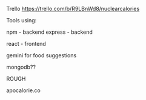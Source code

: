 
Trello
https://trello.com/b/R9LBnWd8/nuclearcalories

Tools using:

npm - backend
express - backend

react - frontend


gemini for food suggestions

mongodb??


ROUGH

apocalorie.co